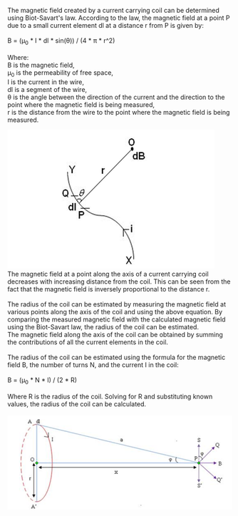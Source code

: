 The magnetic field created by a current carrying coil can be determined using Biot-Savart's law. According to the law, the magnetic field at a point P due to a small current element dl at a distance r from P is given by:<br><br>
B = (μ<sub>0</sub> * I * dl * sin(θ)) / (4 * π * r^2) <br><br>
Where:<br>
B is the magnetic field,<br>
μ<sub>0</sub> is the permeability of free space,<br>
I is the current in the wire,<br>
dl is a segment of the wire,<br>
θ is the angle between the direction of the current and the direction to the point where the magnetic field is being measured,<br>
r is the distance from the wire to the point where the magnetic field is being measured.<br>

<img src="images/biot.png">
<br>
The magnetic field at a point along the axis of a current carrying coil decreases with increasing distance from the coil. This can be seen from the fact that the magnetic field is inversely proportional to the distance r.<br><br>
The radius of the coil can be estimated by measuring the magnetic field at various points along the axis of the coil and using the above equation. By comparing the measured magnetic field with the calculated magnetic field using the Biot-Savart law, the radius of the coil can be estimated.<br>
The magnetic field along the axis of the coil can be obtained by summing the contributions of all the current elements in the coil.<br><br>
The radius of the coil can be estimated using the formula for the magnetic field B, the number of turns N, and the current I in the coil:<br><br>
B = (μ<sub>0</sub> * N * I) / (2 * R) <br><br>
Where R is the radius of the coil. Solving for R and substituting known values, the radius of the coil can be calculated.<br><br>
<img src="images/Mag_line.png">
